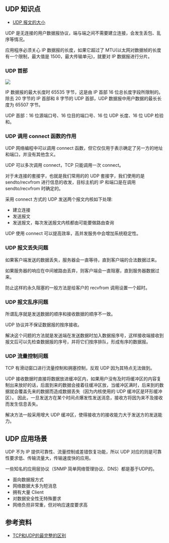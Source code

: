 ## UDP 知识点

* [UDP 报文的大小](https://github.com/steveLauwh/TCP-IP/blob/master/UDP/UDP%20%E6%8A%A5%E6%96%87%E7%9A%84%E5%A4%A7%E5%B0%8F.md)

UDP 是无连接的用户数据报协议，端与端之间不需要建立连接，会发生丢包、乱序等情况。

应用程序必须关心 IP 数据报的长度，如果它超过了 MTU(以太网对数据帧的长度有一个限制，最大值是 1500，最大传输单元)，就要对 IP 数据报进行分片。

### UDP 首部

![](https://github.com/steveLauwh/TCP-IP/raw/master/TCP/image/udpheader.png)

IP 数据报的最大长度时 65535 字节，这是由 IP 首部 16 位总长度字段所限制的。除去 20 字节的 IP 首部和 8 字节的 UDP 首部，UDP 数据报中用户数据的最长长度为 65507 字节。

UDP 首部：16 位源端口号、16 位目的端口号、16 位 UDP 长度、16 位 UDP 检验和。


### UDP 调用 connect 函数的作用

UDP 网络编程中可以调用 connect 函数，但它仅仅用于表示确定了另一方的地址和端口，并没有其他含义。

UDP 可以多次调用 connect，TCP 只能调用一次 connect。

对于未连接的套接字，也就是我们常用的的 UDP 套接字，我们使用的是 sendto/recvfrom 进行信息的收发，目标主机的 IP 和端口是在调用 sendto/recvfrom 时确定的。

采用 connect 方式的 UDP 发送两个报文内核如下处理:
* 建立连接
* 发送报文
* 发送报文，每次发送报文内核都由可能要做路由查询

UDP 使用 connect 可以提高效率，高并发服务中会增加系统稳定性。

### UDP 报文丢失问题

如果客户端发送的数据丢失，服务器会一直等待，直到客户端的合法数据过来。

如果服务器的响应在中间被路由丢弃，则客户端会一直阻塞，直到服务器数据过来。

防止这样的永久阻塞的一般方法是给客户的 recvfrom 调用设置一个超时。

### UDP 报文乱序问题

所谓乱序就是发送数据的顺序和接收数据的顺序不一致。

UDP 协议并不保证数据报的按序接收。

解决这个问题的方法就是发送端在发送数据时加入数据报序号，这样接收端接收到报文后可以先检查数据报的序号，并将它们按序排队，形成有序的数据报。

### UDP 流量控制问题

TCP 有滑动窗口进行流量控制和拥塞控制，反观 UDP 因为其特点无法做到。

UDP 接收数据时直接将数据放进缓冲区内，如果用户没有及时将缓冲区的内容复制出来放好的话，后面到来的数据会接着往缓冲区放，当缓冲区满时，后来到的数据就会覆盖先来的数据而造成数据丢失（因为内核使用的 UDP 缓冲区是环形缓冲区）。
因此，一旦发送方在某个时间点爆发性发送消息，接收方将因为来不及接收而发生信息丢失。

解决方法一般采用增大 UDP 缓冲区，使得接收方的接收能力大于发送方的发送能力。

## UDP 应用场景

UDP 不为 IP 提供可靠性、流量控制或差错恢复功能，所以 UDP 对应的则是可靠性要求低、传输流量大，传输速度快的应用。

一些知名的应用层协议（SNMP 简单网络管理协议、DNS）都是基于UDP的。

* 面向数据报方式
* 网络数据大多为短消息 
* 拥有大量 Client
* 对数据安全性无特殊要求
* 网络负担非常重，但对响应速度要求高

## 参考资料

* [TCP和UDP的最完整的区别](http://blog.csdn.net/li_ning_/article/details/52117463)

